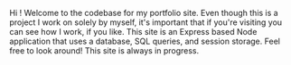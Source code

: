 Hi ! Welcome to the codebase for my portfolio site. Even though this is a project I work on solely by myself, it's important that if you're visiting you can see how I work, if you like.
This site is an Express based Node application that uses a database, SQL queries, and session storage. Feel free to look around! This site is always in progress.
